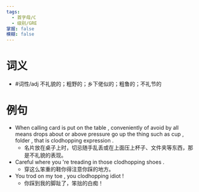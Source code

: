 ```yaml
---
tags:
  - 首字母/C
  - 级别/GRE
掌握: false
模糊: false
---
```

# 词义
- #词性/adj  不礼貌的；粗野的；乡下佬似的；粗鲁的；不礼节的
# 例句
- When calling card is put on the table , conveniently of avoid by all means drops about or above pressure go up the thing such as cup , folder , that is clodhopping expression .
	- 名片放在桌子上时，切忌随手乱丢或在上面压上杯子、文件夹等东西，那是不礼貌的表现。
- Careful where you 're treading in those clodhopping shoes .
	- 穿这么笨重的鞋你得注意你踩的地方。
- You trod on my toe , you clodhopping idiot !
	- 你踩到我的脚趾了，笨拙的白痴！
